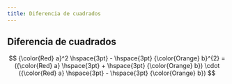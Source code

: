 ```yaml
---
title: Diferencia de cuadrados
---
```


## Diferencia de cuadrados

$$
    {\color{Red} a}^2 \hspace{3pt} - \hspace{3pt} {\color{Orange} b}^{2} = ({\color{Red} a} \hspace{3pt} + \hspace{3pt} {\color{Orange} b}) \cdot ({\color{Red} a} \hspace{3pt} - \hspace{3pt} {\color{Orange} b})
$$
